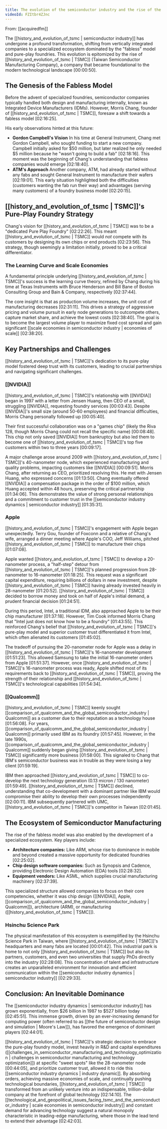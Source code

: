 ```yaml
---
title: The evolution of the semiconductor industry and the rise of the fabless model
videoId: FZItbr4ZJnc
---
```


From: [[acquiredfm]] <br/> 

The [[history_and_evolution_of_tsmc | semiconductor industry]] has undergone a profound transformation, shifting from vertically integrated companies to a specialized ecosystem dominated by the "fabless" model and pure-play foundries. This evolution is epitomized by the rise of [[history_and_evolution_of_tsmc | TSMC]] (Taiwan Semiconductor Manufacturing Company), a company that became foundational to the modern technological landscape <a class="yt-timestamp" data-t="00:00:50">[00:00:50]</a>.

## The Genesis of the Fabless Model

Before the advent of specialized foundries, semiconductor companies typically handled both design and manufacturing internally, known as Integrated Device Manufacturers (IDMs). However, Morris Chang, founder of [[history_and_evolution_of_tsmc | TSMC]], foresaw a shift towards a fabless model <a class="yt-timestamp" data-t="02:16:25">[02:16:25]</a>.

His early observations hinted at this future:
*   **Gordon Campbell's Vision** In his time at General Instrument, Chang met Gordon Campbell, who sought funding to start a new company. Campbell initially asked for $50 million, but later realized he only needed $5 million because he "wasn't going to build a fab" <a class="yt-timestamp" data-t="02:18:16">[02:18:16]</a>. This moment was the beginning of Chang's understanding that fabless companies would emerge <a class="yt-timestamp" data-t="02:18:40">[02:18:40]</a>.
*   **ATM's Approach** Another company, ATM, had already started without any fabs and sought General Instrument to manufacture their wafers <a class="yt-timestamp" data-t="02:19:01">[02:19:01]</a>. This early situation highlighted both the difficulties (customers wanting the fab run their way) and advantages (serving many customers) of a foundry business model <a class="yt-timestamp" data-t="02:20:15">[02:20:15]</a>.

## [[history_and_evolution_of_tsmc | TSMC]]'s Pure-Play Foundry Strategy

Chang's vision for [[history_and_evolution_of_tsmc | TSMC]] was to be a "dedicated Pure Play Foundry" <a class="yt-timestamp" data-t="02:22:26">[02:22:26]</a>. This meant [[history_and_evolution_of_tsmc | TSMC]] would *not* compete with its customers by designing its own chips or end products <a class="yt-timestamp" data-t="02:23:56">[02:23:56]</a>. This strategy, though seemingly a limitation initially, proved to be a critical differentiator.

### The Learning Curve and Scale Economies
A fundamental principle underlying [[history_and_evolution_of_tsmc | TSMC]]'s success is the learning curve theory, refined by Chang during his time at Texas Instruments with Bruce Henderson and Bill Bane of Boston Consulting Group and Bain & Company, respectively <a class="yt-timestamp" data-t="02:37:44">[02:37:44]</a>.

The core insight is that as production volume increases, the unit cost of manufacturing decreases <a class="yt-timestamp" data-t="02:31:11">[02:31:11]</a>. This drives a strategy of aggressive pricing and volume pursuit in early node generations to outcompete others, capture market share, and achieve the lowest costs <a class="yt-timestamp" data-t="02:38:40">[02:38:40]</a>. The goal is to become the largest volume player to maximize fixed cost spread and gain significant [[scale economies in semiconductor industry | economies of scale]] <a class="yt-timestamp" data-t="02:38:20">[02:38:20]</a>.

## Key Partnerships and Challenges

[[history_and_evolution_of_tsmc | TSMC]]'s dedication to its pure-play model fostered deep trust with its customers, leading to crucial partnerships and navigating significant challenges.

### [[NVIDIA]]
[[history_and_evolution_of_tsmc | TSMC]]'s relationship with [[NVIDIA]] began in 1997 with a letter from Jensen Huang, then CEO of a small, struggling [[NVIDIA]], requesting foundry services <a class="yt-timestamp" data-t="00:03:43">[00:03:43]</a>. Despite [[NVIDIA]]'s small size (around 50-60 employees) and financial difficulties, Morris Chang personally followed up <a class="yt-timestamp" data-t="00:05:40">[00:05:40]</a>.

Their first successful collaboration was on a "games chip" (likely the Riva 128, though Morris Chang could not recall the specific name) <a class="yt-timestamp" data-t="00:08:48">[00:08:48]</a>. This chip not only saved [[NVIDIA]] from bankruptcy but also led them to become one of [[history_and_evolution_of_tsmc | TSMC]]'s top five customers within two to three years <a class="yt-timestamp" data-t="00:09:17">[00:09:17]</a>.

A major challenge arose around 2009 with [[history_and_evolution_of_tsmc | TSMC]]'s 40-nanometer node, which experienced manufacturing and quality problems, impacting customers like [[NVIDIA]] <a class="yt-timestamp" data-t="00:09:51">[00:09:51]</a>. Morris Chang, after returning as CEO, prioritized resolving this. He met with Jensen Huang, who expressed concerns <a class="yt-timestamp" data-t="01:13:50">[01:13:50]</a>. Chang eventually offered [[NVIDIA]] a compensation package in the order of $100 million, which Huang accepted within 48 hours, preserving the critical partnership <a class="yt-timestamp" data-t="01:34:06">[01:34:06]</a>. This demonstrates the value of strong personal relationships and a commitment to customer trust in the [[semiconductor industry dynamics | semiconductor industry]] <a class="yt-timestamp" data-t="01:35:31">[01:35:31]</a>.

### Apple
[[history_and_evolution_of_tsmc | TSMC]]'s engagement with Apple began unexpectedly. Terry Gou, founder of Foxconn and a relative of Chang's wife, arranged a dinner meeting where Apple's COO, Jeff Williams, pitched [[history_and_evolution_of_tsmc | TSMC]] to manufacture their chips <a class="yt-timestamp" data-t="01:07:08">[01:07:08]</a>.

Apple wanted [[history_and_evolution_of_tsmc | TSMC]] to develop a 20-nanometer process, a "half-step" detour from [[history_and_evolution_of_tsmc | TSMC]]'s planned progression from 28-nanometer to 16-nanometer <a class="yt-timestamp" data-t="01:18:25">[01:18:25]</a>. This request was a significant capital expenditure, requiring billions of dollars in new investment, despite [[history_and_evolution_of_tsmc | TSMC]] having already invested heavily in 28-nanometer <a class="yt-timestamp" data-t="01:20:52">[01:20:52]</a>. [[history_and_evolution_of_tsmc | TSMC]] decided to borrow money and took on half of Apple's initial demand, a prudent financial decision <a class="yt-timestamp" data-t="01:24:51">[01:24:51]</a>.

During this period, Intel, a traditional IDM, also approached Apple to be their chip manufacturer <a class="yt-timestamp" data-t="01:37:18">[01:37:18]</a>. However, Tim Cook informed Morris Chang that "Intel just does not know how to be a foundry" <a class="yt-timestamp" data-t="01:43:55">[01:43:55]</a>. This reinforced Chang's belief that [[history_and_evolution_of_tsmc | TSMC]]'s pure-play model and superior customer trust differentiated it from Intel, which often alienated its customers <a class="yt-timestamp" data-t="01:45:02">[01:45:02]</a>.

The tradeoff of pursuing the 20-nanometer node for Apple was a delay in [[history_and_evolution_of_tsmc | TSMC]]'s 16-nanometer development <a class="yt-timestamp" data-t="01:51:23">[01:51:23]</a>. This allowed Samsung to take the initial 16-nanometer orders from Apple <a class="yt-timestamp" data-t="01:51:37">[01:51:37]</a>. However, once [[history_and_evolution_of_tsmc | TSMC]]'s 16-nanometer process was ready, Apple shifted most of its requirements back to [[history_and_evolution_of_tsmc | TSMC]], proving the strength of their relationship and [[history_and_evolution_of_tsmc | TSMC]]'s technological capabilities <a class="yt-timestamp" data-t="01:54:34">[01:54:34]</a>.

### [[Qualcomm]]
[[history_and_evolution_of_tsmc | TSMC]] keenly sought [[comparison_of_qualcomm_and_the_global_semiconductor_industry | Qualcomm]] as a customer due to their reputation as a technology house <a class="yt-timestamp" data-t="01:56:08">[01:56:08]</a>. For years, [[comparison_of_qualcomm_and_the_global_semiconductor_industry | Qualcomm]] primarily used IBM as its foundry <a class="yt-timestamp" data-t="01:57:45">[01:57:45]</a>. However, in the late 1990s, [[comparison_of_qualcomm_and_the_global_semiconductor_industry | Qualcomm]] suddenly began giving [[history_and_evolution_of_tsmc | TSMC]] significantly more business <a class="yt-timestamp" data-t="01:58:00">[01:58:00]</a>. This signaled to Chang that IBM's semiconductor business was in trouble as they were losing a key client <a class="yt-timestamp" data-t="01:59:19">[01:59:19]</a>.

IBM then approached [[history_and_evolution_of_tsmc | TSMC]] to co-develop the next technology generation (0.13 micron / 130 nanometer) <a class="yt-timestamp" data-t="01:59:49">[01:59:49]</a>. [[history_and_evolution_of_tsmc | TSMC]] declined, understanding that co-development with a dominant partner like IBM would compromise their ability to develop their own processes independently <a class="yt-timestamp" data-t="02:00:11">[02:00:11]</a>. IBM subsequently partnered with UMC, [[history_and_evolution_of_tsmc | TSMC]]'s competitor in Taiwan <a class="yt-timestamp" data-t="02:01:45">[02:01:45]</a>.

## The Ecosystem of Semiconductor Manufacturing

The rise of the fabless model was also enabled by the development of a specialized ecosystem. Key players include:
*   **Architecture companies:** Like ARM, whose rise to dominance in mobile and beyond created a massive opportunity for dedicated foundries <a class="yt-timestamp" data-t="02:25:02">[02:25:02]</a>.
*   **Chip design software companies:** Such as Synopsis and Cadence, providing Electronic Design Automation (EDA) tools <a class="yt-timestamp" data-t="02:28:32">[02:28:32]</a>.
*   **Equipment vendors:** Like ASML, which supplies crucial manufacturing machinery <a class="yt-timestamp" data-t="02:37:39">[02:37:39]</a>.

This specialized structure allowed companies to focus on their core competencies, whether it was chip design ([[NVIDIA]], Apple, [[comparison_of_qualcomm_and_the_global_semiconductor_industry | Qualcomm]]), architecture (ARM), or manufacturing ([[history_and_evolution_of_tsmc | TSMC]]).

### Hsinchu Science Park
The physical manifestation of this ecosystem is exemplified by the Hsinchu Science Park in Taiwan, where [[history_and_evolution_of_tsmc | TSMC]]'s headquarters and many fabs are located <a class="yt-timestamp" data-t="00:01:42">[00:01:42]</a>. This industrial park is home to not only [[history_and_evolution_of_tsmc | TSMC]] but also its partners, customers, and even two universities that supply PhDs directly into the industry <a class="yt-timestamp" data-t="02:28:08">[02:28:08]</a>. This concentration of talent and infrastructure creates an unparalleled environment for innovation and efficient communication within the [[semiconductor industry dynamics | semiconductor industry]] <a class="yt-timestamp" data-t="02:29:33">[02:29:33]</a>.

## Conclusion: An Inevitable Dominance

The [[semiconductor industry dynamics | semiconductor industry]] has grown exponentially, from $26 billion in 1987 to $527 billion today <a class="yt-timestamp" data-t="02:45:51">[02:45:51]</a>. This immense growth, driven by an ever-increasing demand for computing power (often referred to as [[the future of semiconductor design and simulation | Moore's Law]]), has favored the emergence of dominant players <a class="yt-timestamp" data-t="02:44:01">[02:44:01]</a>.

[[history_and_evolution_of_tsmc | TSMC]]'s strategic decision to embrace the pure-play foundry model, invest heavily in R&D and capital expenditures ([[challenges_in_semiconductor_manufacturing_and_technology_optimization | challenges in semiconductor manufacturing and technology optimization]]) at specific "sweet spots" like the 28-nanometer node <a class="yt-timestamp" data-t="00:44:05">[00:44:05]</a>, and prioritize customer trust, allowed it to ride this [[semiconductor industry dynamics | industry dynamic]]. By absorbing orders, achieving massive economies of scale, and continually pushing technological boundaries, [[history_and_evolution_of_tsmc | TSMC]] transformed from an unlikely venture into an indispensable, trillion-dollar company at the forefront of global technology <a class="yt-timestamp" data-t="02:14:10">[02:14:10]</a>. The [[technological_and_geopolitical_issues_facing_tsmc_and_the_semiconductor_industry | scale economies in semiconductor industry]] and constant demand for advancing technology suggest a natural monopoly characteristic in leading-edge manufacturing, where those in the lead tend to extend their advantage <a class="yt-timestamp" data-t="02:42:03">[02:42:03]</a>.